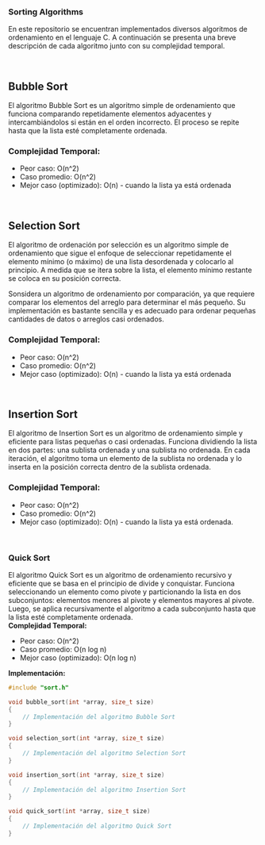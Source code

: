 ### Sorting Algorithms

En este repositorio se encuentran implementados diversos algoritmos de ordenamiento en el lenguaje C. A continuación se presenta una breve descripción de cada algoritmo junto con su complejidad temporal.

<br>

## Bubble Sort

El algoritmo Bubble Sort es un algoritmo simple de ordenamiento que funciona comparando repetidamente elementos adyacentes y intercambiándolos si están en el orden incorrecto. El proceso se repite hasta que la lista esté completamente ordenada.
<br>
### Complejidad Temporal:
- Peor caso: O(n^2)
- Caso promedio: O(n^2)
- Mejor caso (optimizado): O(n) - cuando la lista ya está ordenada

<br>

## Selection Sort

El algoritmo de ordenación por selección es un algoritmo simple de ordenamiento que sigue el enfoque de seleccionar repetidamente el elemento mínimo (o máximo) de una lista desordenada y colocarlo al principio. A medida que se itera sobre la lista, el elemento mínimo restante se coloca en su posición correcta.

Sonsidera un algoritmo de ordenamiento por comparación, ya que requiere comparar los elementos del arreglo para determinar el más pequeño. Su implementación es bastante sencilla y es adecuado para ordenar pequeñas cantidades de datos o arreglos casi ordenados.
<br>
### Complejidad Temporal:
- Peor caso: O(n^2)
- Caso promedio: O(n^2)
- Mejor caso (optimizado): O(n) - cuando la lista ya está ordenada

<br>

## Insertion Sort
El algoritmo de Insertion Sort es un algoritmo de ordenamiento simple y eficiente para listas pequeñas o casi ordenadas. Funciona dividiendo la lista en dos partes: una sublista ordenada y una sublista no ordenada. En cada iteración, el algoritmo toma un elemento de la sublista no ordenada y lo inserta en la posición correcta dentro de la sublista ordenada.

### Complejidad Temporal:
- Peor caso: O(n^2)
- Caso promedio: O(n^2)
- Mejor caso (optimizado): O(n) - cuando la lista ya está ordenada.

<br>

### Quick Sort

El algoritmo Quick Sort es un algoritmo de ordenamiento recursivo y eficiente que se basa en el principio de divide y conquistar. Funciona seleccionando un elemento como pivote y particionando la lista en dos subconjuntos: elementos menores al pivote y elementos mayores al pivote. Luego, se aplica recursivamente el algoritmo a cada subconjunto hasta que la lista esté completamente ordenada.
<br>
**Complejidad Temporal:**
- Peor caso: O(n^2)
- Caso promedio: O(n log n)
- Mejor caso (optimizado): O(n log n)

**Implementación:**

```c
#include "sort.h"

void bubble_sort(int *array, size_t size)
{
    // Implementación del algoritmo Bubble Sort
}

void selection_sort(int *array, size_t size)
{
    // Implementación del algoritmo Selection Sort
}

void insertion_sort(int *array, size_t size)
{
    // Implementación del algoritmo Insertion Sort
}

void quick_sort(int *array, size_t size)
{
    // Implementación del algoritmo Quick Sort
}
